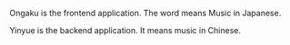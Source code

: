 Ongaku is the frontend application.
The word means Music in Japanese.


Yinyue is the backend application.
It means music in Chinese.
